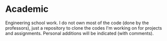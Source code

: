 # Academic

Engineering school work. I do not own most of the code (done by the professors), just a repository to clone the codes I'm working on for projects and assignments.
Personal additions will be indicated (with comments).

